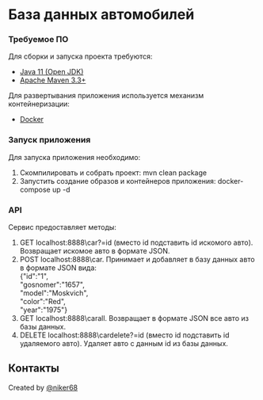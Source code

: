 # База данных автомобилей

### Требуемое ПО

Для сборки и запуска проекта требуются:
- [Java 11 (Open JDK)](https://openjdk.java.net/projects/jdk/11/)
- [Apache Maven 3.3+](https://maven.apache.org/)

Для развертывания приложения используется механизм контейнеризации:
- [Docker](https://www.docker.com/)

### Запуск приложения

Для запуска приложения необходимо:
1. Скомпилировать и собрать проект: mvn clean package
2. Запустить создание образов и контейнеров приложения: docker-compose up -d

### API

Сервис предоставляет методы:
1. GET localhost:8888\car?=id (вместо id подставить id искомого авто). Возвращает искомое авто в формате JSON.
2. POST localhost:8888\car. Принимает и добавляет в базу данных авто в формате JSON вида:  
{"id":"1",  
"gosnomer":"1657",  
"model":"Moskvich",  
"color":"Red",  
"year":"1975"}   
3. GET localhost:8888\carall. Возвращает в формате JSON все авто из базы данных.
4. DELETE localhost:8888\cardelete?=id (вместо id подставить id удаляемого авто). Удаляет авто с данным id из базы данных.
  
## Контакты
  Created by [@niker68](mailto:niker68@yandex.ru)
